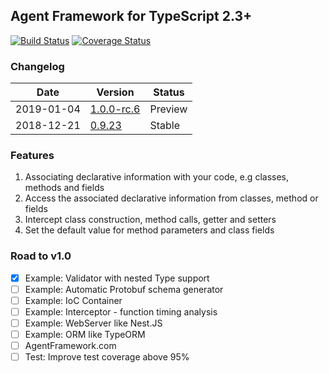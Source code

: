 ## Agent Framework for TypeScript 2.3+

[![Build Status](https://travis-ci.org/agentframework/agentframework.svg?branch=master)](https://travis-ci.org/agentframework/agentframework)
[![Coverage Status](https://coveralls.io/repos/github/agentframework/agentframework/badge.svg?branch=master)](https://coveralls.io/github/agentframework/agentframework?branch=master)

### Changelog

| Date       | Version                                         | Status  |
| ---------- | ----------------------------------------------- | ------- |
| 2019-01-04 | [1.0.0-rc.6](doc/changelogs/CHANGELOG_1.0.x.md) | Preview |
| 2018-12-21 | [0.9.23](doc/changelogs/CHANGELOG_0.9.x.md)     | Stable  |

### Features

1. Associating declarative information with your code, e.g classes, methods and fields
2. Access the associated declarative information from classes, method or fields
3. Intercept class construction, method calls, getter and setters
4. Set the default value for method parameters and class fields

### Road to v1.0

- [x] Example: Validator with nested Type support
- [ ] Example: Automatic Protobuf schema generator
- [ ] Example: IoC Container
- [ ] Example: Interceptor - function timing analysis
- [ ] Example: WebServer like Nest.JS
- [ ] Example: ORM like TypeORM
- [ ] AgentFramework.com
- [ ] Test: Improve test coverage above 95%
